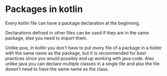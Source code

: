 # Packages in kotlin

Every kotlin file can have a package declaration at the beginning.

Declarations defined in other files can be used if they are in the same package,
else you need to import them.

Unlike java, in kotlin you don't have to put every file of a package in a folder
with the same name as the package, but it is recommended for best practices since
you would possibly end up working with java code. Also unlike java you can declare
multiple classes in a single file and also the file doesn't need to have the same 
name as the class.


